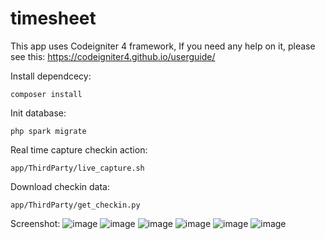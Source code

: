 # timesheet
This app uses  Codeigniter 4 framework, If you need any help on it, please see this: https://codeigniter4.github.io/userguide/

Install dependcecy:
```
composer install
```
Init database:
```
php spark migrate
```

Real time capture checkin action:
```
app/ThirdParty/live_capture.sh
```

Download checkin data:
```
app/ThirdParty/get_checkin.py
```
Screenshot:
![image](https://user-images.githubusercontent.com/4023088/231436322-5f0f915e-4692-4ff7-9e8b-3b574f240951.png)
![image](https://user-images.githubusercontent.com/4023088/231436392-cac1ff6b-bd94-42b8-9349-44f5366fb23b.png)
![image](https://user-images.githubusercontent.com/4023088/231436467-0ee2a5c1-4d64-4c44-8dd1-df85b90358a0.png)
![image](https://user-images.githubusercontent.com/4023088/231436592-a23ac08e-93e6-4f78-a13c-7be2405736f8.png)
![image](https://user-images.githubusercontent.com/4023088/231436665-4905cfab-ffc2-4f08-825d-12eed49bfe58.png)
![image](https://user-images.githubusercontent.com/4023088/231436713-6c787053-44ba-4237-ba19-ef918225eeb3.png)
